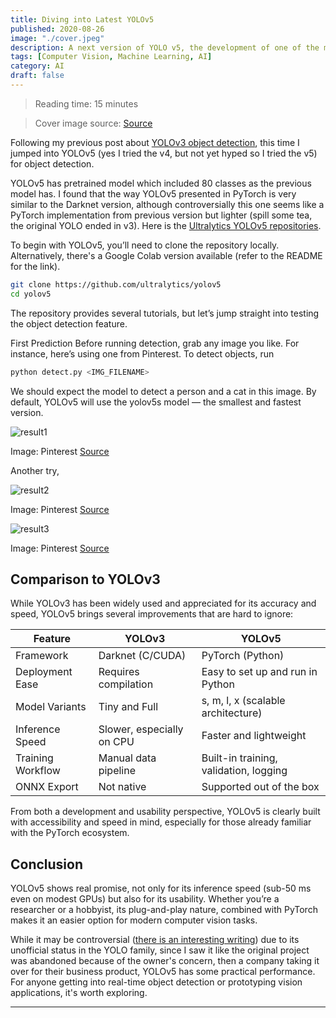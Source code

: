 ```yaml
---
title: Diving into Latest YOLOv5
published: 2020-08-26
image: "./cover.jpeg"
description: A next version of YOLO v5, the development of one of the most popular object detection models in the computer vision community
tags: [Computer Vision, Machine Learning, AI]
category: AI
draft: false
---
```


> Reading time: 15 minutes

> Cover image source: [Source](https://www.pixiv.net/en/artworks/130934677)


Following my previous post about [YOLOv3 object detection](https://flatcurvature.github.io/posts/how-im-into-object-detectionmd/), this time I jumped into YOLOv5 (yes I tried the v4, but not yet hyped so I tried the v5) for object detection.

YOLOv5 has pretrained model which included 80 classes as the previous model has. I found that the way YOLOv5 presented in PyTorch is very similar to the Darknet version, although controversially this one seems like a PyTorch implementation from previous version but lighter (spill some tea, the original YOLO ended in v3). Here is the [Ultralytics YOLOv5 repositories](https://github.com/ultralytics/yolov5?source=post_page-----6a3fc33d4931---------------------------------------).

To begin with YOLOv5, you’ll need to clone the repository locally. Alternatively, there's a Google Colab version available (refer to the README for the link).

```bash
git clone https://github.com/ultralytics/yolov5
cd yolov5
```

The repository provides several tutorials, but let’s jump straight into testing the object detection feature.

First Prediction
Before running detection, grab any image you like. For instance, here’s using one from Pinterest. To detect objects, run

```bash
python detect.py <IMG_FILENAME>
```



We should expect the model to detect a person and a cat in this image. By default, YOLOv5 will use the yolov5s model — the smallest and fastest version.

![result1](https://miro.medium.com/v2/resize:fit:926/format:webp/1*Pf94N1hyDmunrOw_NEhhTw.jpeg)

Image: Pinterest [Source](pinterest.com/pin/765049055437540826/?nic_v2=1a7nczwII)

Another try, 

![result2](https://miro.medium.com/v2/resize:fit:960/format:webp/1*rTg-qEPg7GtR6y67Axk6iA.jpeg)

Image: Pinterest [Source](pinterest.com/pin/765049055437540826/?nic_v2=1a7nczwII)

![result3](https://miro.medium.com/v2/resize:fit:1128/format:webp/1*3rFhbenYzhZ-pKiYtw9SQQ.jpeg)

Image: Pinterest [Source](https://id.pinterest.com/pin/62276407332452555/?nic_v2=1a7nczwII)

## Comparison to YOLOv3

While YOLOv3 has been widely used and appreciated for its accuracy and speed, YOLOv5 brings several improvements that are hard to ignore:

| Feature            | YOLOv3                           | YOLOv5                            |
|--------------------|----------------------------------|-----------------------------------|
| Framework          | Darknet (C/CUDA)                 | PyTorch (Python)                  |
| Deployment Ease    | Requires compilation             | Easy to set up and run in Python |
| Model Variants     | Tiny and Full                    | s, m, l, x (scalable architecture) |
| Inference Speed    | Slower, especially on CPU        | Faster and lightweight           |
| Training Workflow  | Manual data pipeline             | Built-in training, validation, logging |
| ONNX Export        | Not native                       | Supported out of the box         |

From both a development and usability perspective, YOLOv5 is clearly built with accessibility and speed in mind, especially for those already familiar with the PyTorch ecosystem.

## Conclusion

YOLOv5 shows real promise, not only for its inference speed (sub-50 ms even on modest GPUs) but also for its usability. Whether you’re a researcher or a hobbyist, its plug-and-play nature, combined with PyTorch makes it an easier option for modern computer vision tasks.

While it may be controversial ([there is an interesting writing](https://medium.com/augmented-startups/yolov5-controversy-is-yolov5-real-20e048bebb08)) due to its unofficial status in the YOLO family, since I saw it like the original project was abandoned because of the owner's concern, then a company taking it over for their business product, YOLOv5 has some practical performance. For anyone getting into real-time object detection or prototyping vision applications, it's worth exploring.

---